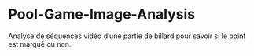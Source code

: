 # Pool-Game-Image-Analysis
Analyse de séquences vidéo d’une partie de billard pour savoir si le point est marqué ou non.
